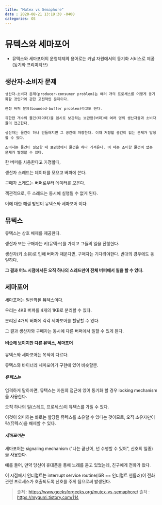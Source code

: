 ```yaml
---
title: "Mutex vs Semaphore"
date : 2020-08-21 13:19:30 -0400
categories: OS
---
```



# 뮤텍스와 세마포어

- 뮤텍스와 세마포어의 운영체제의 용어로는 커널 자원에서의 동기화 서비스로 제공 (동기화 프리미티브)

## 생산자-소비자 문제

```
생산자-소비자 문제(producer-consumer problem)는 여러 개의 프로세스를 어떻게 동기화할 것인가에 관한 고전적인 문제이다.

한정 버퍼 문제(bounded-buffer problem)라고도 한다.

유한한 개수의 물건(데이터)을 임시로 보관하는 보관함(버퍼)에 여러 명의 생산자들과 소비자들이 접근한다. 

생산자는 물건이 하나 만들어지면 그 공간에 저장한다. 이때 저장할 공간이 없는 문제가 발생할 수 있다. 

소비자는 물건이 필요할 때 보관함에서 물건을 하나 가져온다. 이 때는 소비할 물건이 없는 문제가 발생할 수 있다.
```

한 버퍼를 사용한다고 가정할때,

생산자 스레드는 데이터를 모으고 버퍼에 쓴다.

구매자 스레드는 버퍼로부터 데이터를 모은다.

객관적으로, 두 스레드는 동시에 실행될 수 없게 된다.

이에 대한 해결 방안이 뮤텍스와 세마포어 이다.

## 뮤텍스

뮤텍스는 상호 배제를 제공한다.

생산자 또는 구매자는 키(뮤텍스)를 가지고 그들의 일을 진행한다.

생산자(키 소유)로 인해 버퍼가 채운다면, 구매자는 기다려야한다. 반대의 경우에도 동일하다.

**그 결과 어느 시점에서든 오직 하나의 스레드만이 전체 버퍼에서 일을 할 수 있다.**



## 세마포어


세마포어는 일반화된 뮤텍스이다.

우리는 4KB 버퍼를 4개의 1KB로 분리할 수 있다.

분리된 4개의 버퍼에 각각 세마포어를 할당할 수 있다.

그 결과 생산자와 구매자는 동시에 다른 버퍼에서 일할 수 있게 된다.

#### 비슷해 보이지만 다른 뮤텍스, 세마포어

뮤텍스와 세마포어는 목적이 다르다.

뮤텍스와 바이너리 세마포어가 구현에 있어 비슷할뿐.

##### 뮤텍스는

엄격하게 말하자면, 뮤텍스는 자원의 접근에 있어 동기화 할 경우 locking mechanism 을 사용한다.

오직 하나의 일(스레드, 프로세스)이 뮤텍스를 가질 수 있다.

이것이 의미하는 바로는 할당된 뮤텍스를 소유할 수 있다는 것이므로, 오직 소유자만이 락(뮤텍스)을 해제할 수 있다.

##### 세마포어는

세마포어는 signaling mechanism ("나는 끝났어, 넌 수행할 수 있어", 신호의 일종) 을 사용한다.

예를 들어, 만약 당신이 휴대폰을 통해 노래를 듣고 있었는데, 친구에게 전화가 왔다.

이 시점에서 인터럽트는 interrupt service routine(ISR == 인터럽트 핸들러)이 전화 관련 프로세스가 호출되도록 신호를 주게 됨으로써 발생된다.


> 출처 : https://www.geeksforgeeks.org/mutex-vs-semaphore/
> 출처 : https://mygumi.tistory.com/114

